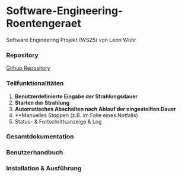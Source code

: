 # Software-Engineering-Roentengeraet
Software Engineering Projekt (WS25)
von Leon Wühr

### Repository
[Github Repository](https://github.com/Lxon2411/Software-Engineering-Roentengeraet)

### Teilfunktionalitäten
1. **Benutzerdefinierte Eingabe der Strahlungsdauer**
2. **Starten der Strahlung**
3. **Automatisches Abschalten nach Ablauf der eingestellten Dauer**
4. **Manuelles Stoppen (z.B. im Falle eines Notfalls)
5. Status- & Fortschrittsanzeige & Log

### Gesamtdokumentation

### Benutzerhandbuch

### Installation & Ausführung

